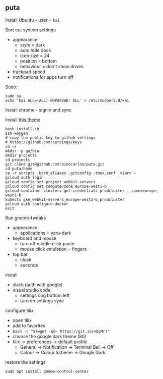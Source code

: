 ## puta

Install Ubuntu - user = `kai`

Sort out system settings
 * appearance
   * style = dark
   * auto hide dock
   * icon size = 24
   * position = bottom
   * behaviour = don't show drives
 * trackpad speed
 * notifications for apps turn off

Sudo:

```
sudo su
echo 'kai ALL=(ALL) NOPASSWD: ALL' > /etc/sudoers.d/kai
```

Install chrome - signin and sync

Install [this theme](https://chrome.google.com/webstore/detail/chrome-original-white-the/enhonnecbfooacmkfjcfeegecnhjnkmm)

```
bash install.sh
ssh-keygen
# copy the public key to github settings
# https://github.com/settings/keys
cd ~/
mkdir -p go/bin
mkdir projects
cd projects
git clone git@github.com:binocarlos/puta.git
cd puta/home
cp -r scripts .bash_aliases .gitconfig .tmux.conf .vimrc ~
gcloud auth login
gcloud config set project webkit-servers
gcloud config set compute/zone europe-west1-b
gcloud container clusters get-credentials prodcluster --zone=europe-west1-b
kubectx gke_webkit-servers_europe-west1-b_prodcluster
gcloud auth configure-docker
exit
```

Run gnome-tweaks

 * appearance
   * applications = yaru-dark
 * keyboard and mouse
   * turn off middle click paste
   * mouse click emulation = fingers
 * top bar
   * clock
   * seconds

install

 * slack (auth with google)
 * visual studio code
   * settings cog bottom left
   * turn on settings sync

configure tilix

 * open tilix
 * add to favorites
 * `bash -c "$(wget -qO- https://git.io/vQgMr)"`
 * choose the google dark theme (80)
 * tilix -> preferences -> default profile
   * General -> Notification -> Terminal Bell -> Off
   * Colour -> Colour Scheme -> Google Dark

restore the settings

```
sudo apt install gnome-control-center
```
